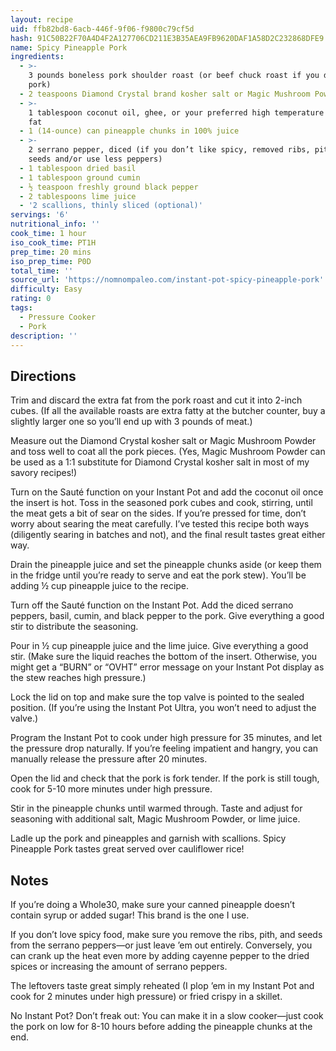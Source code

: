 ```yaml
---
layout: recipe
uid: ffb82bd8-6acb-446f-9f06-f9800c79cf5d
hash: 91C50B22F70A4D4F2A127706CD211E3B35AEA9FB9620DAF1A58D2C232868DFE9
name: Spicy Pineapple Pork
ingredients:
  - >-
    3 pounds boneless pork shoulder roast (or beef chuck roast if you don't eat
    pork)
  - 2 teaspoons Diamond Crystal brand kosher salt or Magic Mushroom Powder
  - >-
    1 tablespoon coconut oil, ghee, or your preferred high temperature cooking
    fat
  - 1 (14-ounce) can pineapple chunks in 100% juice
  - >-
    2 serrano pepper, diced (if you don’t like spicy, removed ribs, pith, and
    seeds and/or use less peppers)
  - 1 tablespoon dried basil
  - 1 tablespoon ground cumin
  - ½ teaspoon freshly ground black pepper
  - 2 tablespoons lime juice
  - '2 scallions, thinly sliced (optional)'
servings: '6'
nutritional_info: ''
cook_time: 1 hour
iso_cook_time: PT1H
prep_time: 20 mins
iso_prep_time: P0D
total_time: ''
source_url: 'https://nomnompaleo.com/instant-pot-spicy-pineapple-pork'
difficulty: Easy
rating: 0
tags:
  - Pressure Cooker
  - Pork
description: ''
---
```

## Directions

Trim and discard the extra fat from the pork roast and cut it into 2-inch cubes. (If all the available roasts are extra fatty at the butcher counter, buy a slightly larger one so you’ll end up with 3 pounds of meat.)

Measure out the Diamond Crystal kosher salt or Magic Mushroom Powder and toss well to coat all the pork pieces. (Yes, Magic Mushroom Powder can be used as a 1:1 substitute for Diamond Crystal kosher salt in most of my savory recipes!)

Turn on the Sauté function on your Instant Pot and add the coconut oil once the insert is hot. Toss in the seasoned pork cubes and cook, stirring, until the meat gets a bit of sear on the sides. If you’re pressed for time, don’t worry about searing the meat carefully. I’ve tested this recipe both ways (diligently searing in batches and not), and the final result tastes great either way.

Drain the pineapple juice and set the pineapple chunks aside (or keep them in the fridge until you’re ready to serve and eat the pork stew). You’ll be adding ½ cup pineapple juice to the recipe.

Turn off the Sauté function on the Instant Pot. Add the diced serrano peppers, basil, cumin, and black pepper to the pork. Give everything a good stir to distribute the seasoning.

Pour in ½ cup pineapple juice and the lime juice. Give everything a good stir. (Make sure the liquid reaches the bottom of the insert. Otherwise, you might get a “BURN” or “OVHT” error message on your Instant Pot display as the stew reaches high pressure.)

Lock the lid on top and make sure the top valve is pointed to the sealed position. (If you’re using the Instant Pot Ultra, you won’t need to adjust the valve.)

Program the Instant Pot to cook under high pressure for 35 minutes, and let the pressure drop naturally. If you’re feeling impatient and hangry, you can manually release the pressure after 20 minutes.

Open the lid and check that the pork is fork tender. If the pork is still tough, cook for 5-10 more minutes under high pressure.

Stir in the pineapple chunks until warmed through. Taste and adjust for seasoning with additional salt, Magic Mushroom Powder, or lime juice.

Ladle up the pork and pineapples and garnish with scallions. Spicy Pineapple Pork tastes great served over cauliflower rice!
## Notes

If you’re doing a Whole30, make sure your canned pineapple doesn’t contain syrup or added sugar! This brand is the one I use.

If you don’t love spicy food, make sure you remove the ribs, pith, and seeds from the serrano peppers—or just leave ’em out entirely. Conversely, you can crank up the heat even more by adding cayenne pepper to the dried spices or increasing the amount of serrano peppers.

The leftovers taste great simply reheated (I plop ’em in my Instant Pot and cook for 2 minutes under high pressure) or fried crispy in a skillet.

No Instant Pot? Don’t freak out: You can make it in a slow cooker—just cook the pork on low for 8-10 hours before adding the pineapple chunks at the end.
